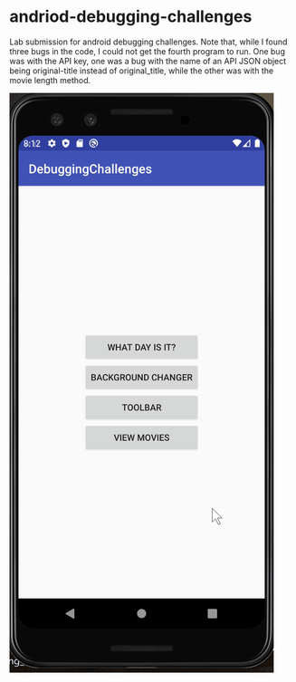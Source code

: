 # andriod-debugging-challenges

Lab submission for android debugging challenges. Note that, while I found three bugs in the code, I could not get the fourth program to run. One bug was with the API key, one was a bug with the name of an API JSON object being original-title instead of original_title, while the other was with the movie length method.

<img src="bugs.gif" />
